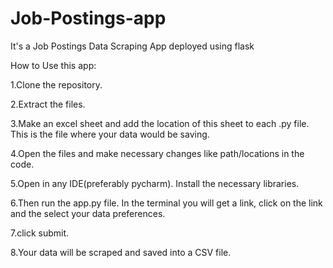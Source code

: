 # Job-Postings-app
It's a Job Postings Data Scraping App deployed using flask

How to Use this app:

1.Clone the repository.

2.Extract the files.

3.Make an excel sheet and add the location of this sheet to each .py file. This is the file where your data would be saving.

4.Open the files and make necessary changes like path/locations in the code.

5.Open in any IDE(preferably pycharm). Install the necessary libraries.

6.Then run the app.py file. In the terminal you will get a link, click on the link and the select your data preferences.

7.click submit.

8.Your data will be scraped and saved into a CSV file.

